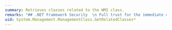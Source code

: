 ```yaml
---
summary: Retrieves classes related to the WMI class.
remarks: "## .NET Framework Security  \n Full trust for the immediate caller. This member cannot be used by partially trusted code. For more information, see [Using Libraries from Partially Trusted Code](~/docs/framework/misc/using-libraries-from-partially-trusted-code.md)."
uid: System.Management.ManagementClass.GetRelatedClasses*
---
```

